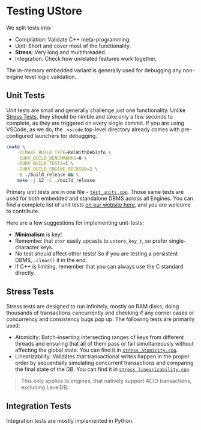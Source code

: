 # Testing UStore

We split tests into:

- Compilation: Validate C++ meta-programming.
- Unit: Short and cover most of the functionality.
- **Stress**: Very long and multithreaded.
- Integration: Check how unrelated features work together.

The in-memory embedded variant is generally used for debugging any non-engine level logic validation.

## Unit Tests

Unit tests are small and generally challenge just one functionality.
Unlike [Stress Tests](#stress-tests), they should be nimble and take only a few seconds to complete, as they are triggered on every single commit.
If you are using VSCode, as we do, the `.vscode` top-level directory already comes with pre-configured launchers for debugging.

```sh
cmake \
    -DCMAKE_BUILD_TYPE=RelWithDebInfo \
    -DUKV_BUILD_BENCHMARKS=0 \
    -DUKV_BUILD_TESTS=1 \
    -DUKV_BUILD_ENGINE_ROCKSDB=1 \
    -B ./build_release && \
    make -j 12 -C ./build_release
```

Primary unit tests are in one file - [`test_units.cpp`](https://github.com/unum-cloud/ustore/blob/main/tests/test_units.cpp).
Those same tests are used for both embedded and standalone DBMS across all Engines.
You can find a complete list of unit tests [on our website here](https://unum.cloud/ustore/tests/units.html), and you are welcome to contribute.

Here are a few suggestions for implementing unit-tests:

- **Minimalism** is key!
- Remember that `char` easily upcasts to `ustore_key_t`, so prefer single-character keys.
- No test should affect other tests! So if you are testing a persistent DBMS, `.clear()` it in the end.
- If C++ is limiting, remember that you can always use the C standard directly.

## Stress Tests

Stress tests are designed to run infinitely, mostly on RAM disks, doing thousands of transactions concurrently and checking if any corner cases or concurrency and consistency bugs pop up.
The following tests are primarily used:

- Atomicity: Batch-inserting intersecting ranges of keys from different threads and ensuring that all of them pass or fail simultaneously without affecting the global state. You can find it in [`stress_atomicity.cpp`](https://github.com/unum-cloud/ustore/blob/main/tests/stress_atomicity.cpp).
- Linearizability: Validates that transactional writes happen in the proper order by sequentially simulating concurrent transactions and comparing the final state of the DB. You can find it in [`stress_linearizability.cpp`](https://github.com/unum-cloud/ustore/blob/main/tests/stress_linearizability.cpp).

> This only applies to engines, that natively support ACID transactions, excluding LevelDB.

## Integration Tests

Integration tests are mostly implemented in Python.
